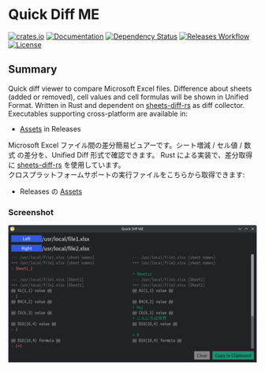 # Quick Diff ME

[![crates.io](https://img.shields.io/crates/v/quick-diff-me?label=latest)](https://crates.io/crates/quick-diff-me)
[![Documentation](https://docs.rs/quick-diff-me/badge.svg?version=latest)](https://docs.rs/quick-diff-me)
[![Dependency Status](https://deps.rs/crate/quick-diff-me/latest/status.svg)](https://deps.rs/crate/quick-diff-me)
[![Releases Workflow](https://github.com/nabbisen/quick-diff-me/actions/workflows/release-executable.yaml/badge.svg)](https://github.com/nabbisen/quick-diff-me/actions/workflows/release-executable.yaml)
[![License](https://img.shields.io/github/license/nabbisen/quick-diff-me)](https://github.com/nabbisen/quick-diff-me/blob/main/LICENSE)

## Summary

Quick diff viewer to compare Microsoft Excel files. Difference about sheets (added or removed), cell values and cell formulas will be shown in Unified Format. Written in Rust and dependent on [sheets-diff-rs](https://github.com/nabbisen/sheets-diff-rs) as diff collector.    
Executables supporting cross-platform are available in:

- [Assets](https://github.com/nabbisen/quick-diff-me/releases/latest) in Releases

Microsoft Excel ファイル間の差分簡易ビュアーです。シート増減 / セル値 / 数式 の差分を、Unified Diff 形式で確認できます。 Rust による実装で、差分取得に [sheets-diff-rs](https://github.com/nabbisen/sheets-diff-rs) を使用しています。    
クロスプラットフォームサポートの実行ファイルをこちらから取得できます:

- Releases の [Assets](https://github.com/nabbisen/quick-diff-me/releases/latest)

### Screenshot

![screenshot.png](screenshot.png)

